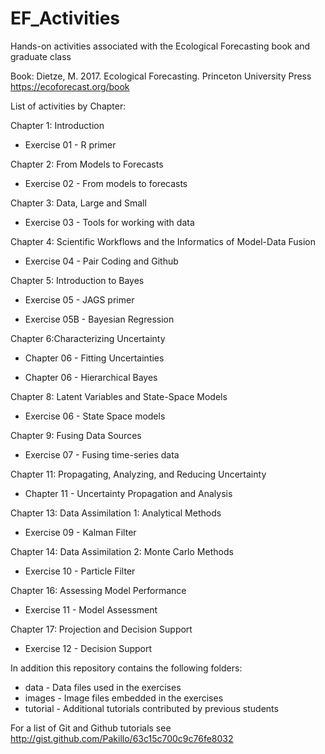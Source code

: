 EF_Activities
=============

Hands-on activities associated with the Ecological Forecasting book and graduate class

Book: Dietze, M. 2017. Ecological Forecasting. Princeton University Press  https://ecoforecast.org/book

List of activities by Chapter:

Chapter 1: Introduction

* Exercise 01 - R primer

Chapter 2: From Models to Forecasts

* Exercise 02 - From models to forecasts

Chapter 3: Data, Large and Small

* Exercise 03 - Tools for working with data

Chapter 4: Scientific Workflows and the Informatics of Model-Data Fusion

* Exercise 04 - Pair Coding and Github

Chapter 5: Introduction to Bayes

* Exercise 05 - JAGS primer

* Exercise 05B - Bayesian Regression

Chapter 6:Characterizing Uncertainty

* Chapter 06 - Fitting Uncertainties

* Chapter 06 - Hierarchical Bayes

Chapter 8: Latent Variables and State-Space Models

* Exercise 06 - State Space models

Chapter 9: Fusing Data Sources

* Exercise 07 - Fusing time-series data

Chapter 11: Propagating, Analyzing, and Reducing Uncertainty

* Chapter 11 - Uncertainty Propagation and Analysis

Chapter 13: Data Assimilation 1: Analytical Methods

* Exercise 09 - Kalman Filter

Chapter 14: Data Assimilation 2: Monte Carlo Methods

* Exercise 10 - Particle Filter

Chapter 16: Assessing Model Performance

* Exercise 11 - Model Assessment

Chapter 17: Projection and Decision Support

* Exercise 12 - Decision Support

In addition this repository contains the following folders:

* data - Data files used in the exercises
* images - Image files embedded in the exercises
* tutorial - Additional tutorials contributed by previous students

For a list of Git and Github tutorials see http://gist.github.com/Pakillo/63c15c700c9c76fe8032